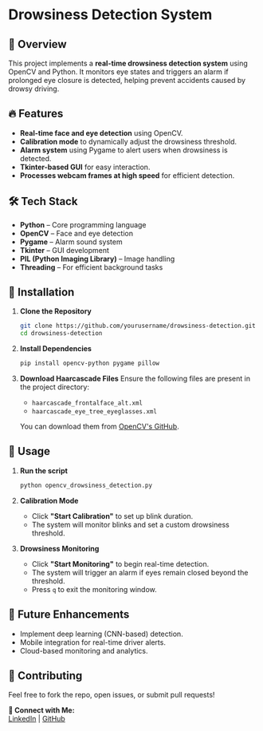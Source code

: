 # Drowsiness Detection System

## 🚀 Overview
This project implements a **real-time drowsiness detection system** using OpenCV and Python. It monitors eye states and triggers an alarm if prolonged eye closure is detected, helping prevent accidents caused by drowsy driving.

## 🔥 Features
- **Real-time face and eye detection** using OpenCV.
- **Calibration mode** to dynamically adjust the drowsiness threshold.
- **Alarm system** using Pygame to alert users when drowsiness is detected.
- **Tkinter-based GUI** for easy interaction.
- **Processes webcam frames at high speed** for efficient detection.

## 🛠️ Tech Stack
- **Python** – Core programming language
- **OpenCV** – Face and eye detection
- **Pygame** – Alarm sound system
- **Tkinter** – GUI development
- **PIL (Python Imaging Library)** – Image handling
- **Threading** – For efficient background tasks

## 📌 Installation
1. **Clone the Repository**
   ```sh
   git clone https://github.com/yourusername/drowsiness-detection.git
   cd drowsiness-detection
   ```
2. **Install Dependencies**
   ```sh
   pip install opencv-python pygame pillow
   ```
3. **Download Haarcascade Files**
   Ensure the following files are present in the project directory:
   - `haarcascade_frontalface_alt.xml`
   - `haarcascade_eye_tree_eyeglasses.xml`
   
   You can download them from [OpenCV's GitHub](https://github.com/opencv/opencv/tree/master/data/haarcascades).

## 🚀 Usage
1. **Run the script**
   ```sh
   python opencv_drowsiness_detection.py
   ```
2. **Calibration Mode**
   - Click **"Start Calibration"** to set up blink duration.
   - The system will monitor blinks and set a custom drowsiness threshold.
   
3. **Drowsiness Monitoring**
   - Click **"Start Monitoring"** to begin real-time detection.
   - The system will trigger an alarm if eyes remain closed beyond the threshold.
   - Press `q` to exit the monitoring window.

## 🎯 Future Enhancements
- Implement deep learning (CNN-based) detection.
- Mobile integration for real-time driver alerts.
- Cloud-based monitoring and analytics.

## 🤝 Contributing
Feel free to fork the repo, open issues, or submit pull requests!

**🔗 Connect with Me:**  
[LinkedIn](https://www.linkedin.com/in/anshul-chaudhary-b571b5251/) | [GitHub](https://github.com/anshul-3000)

